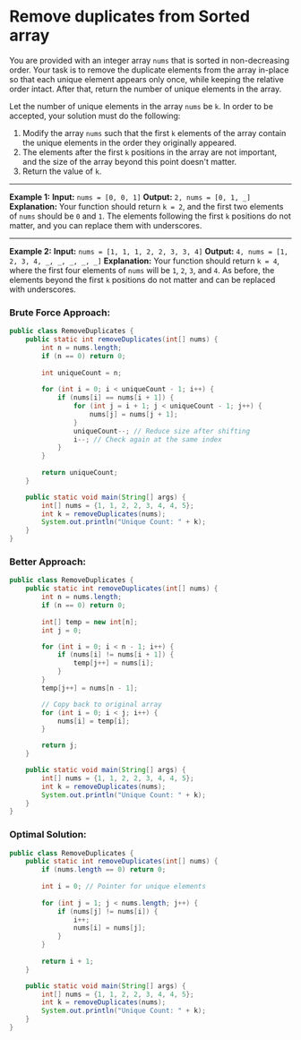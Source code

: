 # Remove duplicates from Sorted array
You are provided with an integer array `nums` that is sorted in non-decreasing order. Your task is to remove the duplicate elements from the array in-place so that each unique element appears only once, while keeping the relative order intact. After that, return the number of unique elements in the array.

Let the number of unique elements in the array `nums` be `k`. In order to be accepted, your solution must do the following:

1.  Modify the array `nums` such that the first `k` elements of the array contain the unique elements in the order they originally appeared.
2.  The elements after the first `k` positions in the array are not important, and the size of the array beyond this point doesn't matter.
3.  Return the value of `k`.
----------

**Example 1:**
**Input:** `nums = [0, 0, 1]`
**Output:** `2, nums = [0, 1, _]`
**Explanation:** Your function should return `k = 2`, and the first two elements of `nums` should be `0` and `1`. The elements following the first `k` positions do not matter, and you can replace them with underscores.

----------

**Example 2:**
**Input:** `nums = [1, 1, 1, 2, 2, 3, 3, 4]`
**Output:** `4, nums = [1, 2, 3, 4, _, _, _, _, _]`
**Explanation:** Your function should return `k = 4`, where the first four elements of `nums` will be `1`, `2`, `3`, and `4`. As before, the elements beyond the first `k` positions do not matter and can be replaced with underscores.

### Brute Force Approach:
``` java
public class RemoveDuplicates {
    public static int removeDuplicates(int[] nums) {
        int n = nums.length;
        if (n == 0) return 0;
        
        int uniqueCount = n;
        
        for (int i = 0; i < uniqueCount - 1; i++) {
            if (nums[i] == nums[i + 1]) {
                for (int j = i + 1; j < uniqueCount - 1; j++) {
                    nums[j] = nums[j + 1];
                }
                uniqueCount--; // Reduce size after shifting
                i--; // Check again at the same index
            }
        }
        
        return uniqueCount;
    }

    public static void main(String[] args) {
        int[] nums = {1, 1, 2, 2, 3, 4, 4, 5};
        int k = removeDuplicates(nums);
        System.out.println("Unique Count: " + k);
    }
}
```

### Better Approach:
```java
public class RemoveDuplicates {
    public static int removeDuplicates(int[] nums) {
        int n = nums.length;
        if (n == 0) return 0;
        
        int[] temp = new int[n];
        int j = 0;

        for (int i = 0; i < n - 1; i++) {
            if (nums[i] != nums[i + 1]) {
                temp[j++] = nums[i];
            }
        }
        temp[j++] = nums[n - 1];

        // Copy back to original array
        for (int i = 0; i < j; i++) {
            nums[i] = temp[i];
        }

        return j;
    }

    public static void main(String[] args) {
        int[] nums = {1, 1, 2, 2, 3, 4, 4, 5};
        int k = removeDuplicates(nums);
        System.out.println("Unique Count: " + k);
    }
}
```

### Optimal Solution:
```java
public class RemoveDuplicates {
    public static int removeDuplicates(int[] nums) {
        if (nums.length == 0) return 0;
        
        int i = 0; // Pointer for unique elements
        
        for (int j = 1; j < nums.length; j++) {
            if (nums[j] != nums[i]) {
                i++;
                nums[i] = nums[j];
            }
        }
        
        return i + 1;
    }

    public static void main(String[] args) {
        int[] nums = {1, 1, 2, 2, 3, 4, 4, 5};
        int k = removeDuplicates(nums);
        System.out.println("Unique Count: " + k);
    }
}
```
